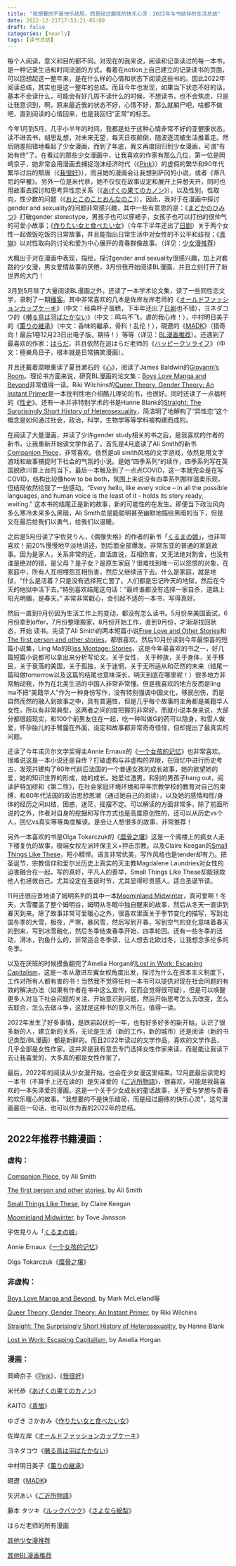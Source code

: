```yaml
---
title: "我想要的不是快乐结局，而是经过磨练的快乐心灵：2022年与书结伴的生活总结"
date: 2022-12-21T17:53:21-05:00
draft: false
categories: [Yearly]
tags: [读书总结]
---
```


每个人阅读，意义和目的都不同。对现在的我来说，阅读和记录读过的每一本书，是一种记录生活和时间流逝的方式。看着在notion上自己建立的记录读书的页面，可以回想起这一整年来，是在什么样的心情和状态下阅读这些书的。因此2022年阅读总结，其实也是这一整年的总结。而且今年也发现，如果当下状态不好的话，基本不会读什么，可能会有好几周不读什么的时候。不想读书，也不会焦虑，只是让我意识到，啊，原来最近我的状态不好，心情不好，那么就躺尸吧，啥都不做吧，直到阅读的心情回来，也是我回归“正常”的标志。
<!--more-->
今年1月到5月，几乎小半年的时间，我都是处于这种心情非常不好的亚健康状态。读不进去书，胡思乱想，对未来无望，每天日夜颠倒，随波逐流被生活推着走。然后阴差阳错地看起了少女漫画，而到了年底，我又再度回归到少女漫画，可谓“有始有终”了。在看过的那些少女漫画中，让我喜欢的作家有那么几位，第一位是岡崎京子，她非常会用漫画去捕捉泡沫经济时代（《[Pink](https://book.douban.com/subject/10541552/)》）的虚假的繁华和90年代繁华过后的颓唐（《[我很好](https://book.douban.com/subject/25817203/)》），而且她的漫画会让我想到萨冈的小说，或者《蒂凡尼的早餐》。另外一位是米代恭，她不仅仅在故事设定和展开上异想天开，同时也用故事去探讨和思考异性恋关系（《[あげくの果てのカノン](https://book.douban.com/subject/26771892/)》），以及性别，性取向，性少数的问题（《[おとこのことおんなのこ](https://book.douban.com/subject/25767376/)》），因此，我对于在漫画中探讨gender and sexuality的问题非常感兴趣，其中一些有意思的是：《[まどかのひみつ](https://book.douban.com/subject/30457671/)》打破gender stereotype，男孩子也可以穿裙子，女孩子也可以打扮的很帅气的可爱小故事；《[作りたい女と食べたい女](https://book.douban.com/subject/35487391/)》（今年下半年还出了[日剧](https://movie.douban.com/subject/36126327/)）关于两个女性一起做饭吃饭的日常故事，并且能指出日常生活中对女性的不公平和歧视；《[青旗](https://book.douban.com/subject/30342562/)》以对性取向的讨论和爱为中心展开的青春群像故事。（详见：[少女漫推荐](https://www.notion.so/ae5384b0211643a5a61bd0ce1d027ccd?pvs=21)）

大概出于对在漫画中表现，描绘，探讨gender and sexuality很感兴趣，加上对套路的少女漫，男女爱情故事的厌倦，3月份我开始阅读BL漫画，并且立刻打开了新世界的大门！

3月到5月除了大量阅读BL漫画之外，还读了一本学术论文集，读了一些同性恋文学，录制了一期[播客](https://www.notion.so/Ep-44-BL-463b89d7727c49ccae274e24c95f156c?pvs=21)。其中非常喜欢的几本是佐岸左岸老师的《[オールドファッションカップケーキ](https://book.douban.com/subject/34812755/)》（中文：经典杯子蛋糕，下半年还出了[日剧](https://movie.douban.com/subject/35912078/)也不错），ヨネダコウ的《[囀る鳥は羽ばたかない](https://book.douban.com/subject/25764905/)》（中文：鸣鸟不飞，虐的我心疼！），中村明日美子的《[薫りの継承](https://book.douban.com/subject/26430603/)》（中文：香味的繼承，骨科！乱伦！），硯遼的《[MADK](https://book.douban.com/subject/30187280/)》（猎奇向！最后1卷12月23日出电子版，期待！）等等（详见：[BL漫画推荐](https://www.notion.so/BL-5d5ac97b781b41b2be89714b24038955?pvs=21)）。还遇到了最喜欢的作家：[はらだ](https://www.notion.so/fdb34ba2511048aa99444b477696fc02?pvs=21)，并且依然在追はらだ老师的《[ハッピークソライフ](https://book.douban.com/subject/34835329/)》（中文：極樂鳥日子，根本就是日常搞笑漫画）。

并且还戴着腐眼重读了夏目漱石的《[心](https://book.douban.com/subject/35336609/)》，阅读了James Baldwin的[Giovanni’s Room](https://book.douban.com/subject/5959694/)。理论书方面来说，研究BL漫画的论文集：[Boys Love Manga and Beyond](https://book.douban.com/subject/25946625/)非常值得一读。Riki Wilchins的[Queer Theory, Gender Theory: An Instant Primer](https://book.douban.com/subject/2141967/)是一本批判性地介绍酷儿理论的书，也很好。同时还读了一点福柯的《[性史](https://book.douban.com/subject/1417642/)》。还有一本并非特别学术的书是Hanne Blank的[Straight: The Surprisingly Short History of Heterosexuality](https://book.douban.com/subject/19955345/)，简洁明了地解构了“异性恋”这个概念是如何通过社会，政治，科学，生物学等等学科被构建而成的。

在阅读了大量漫画，并读了少许gender study相关的书之后，是我喜欢的作者的新书，让我重新开始读文学作品了。首先是4月底读了Ali Smith的新书[Companion Piece](https://book.douban.com/subject/35660640/)，非常喜欢。依然是ali smith风格的文字游戏，依然是用文字游戏和故事捕捉时下社会的气氛的小说。是她”四季系列“的续作，四季系列写在英国脱欧川普上台的当下，最后一本触及到了一点点COVID，这一本就完全是在写COVID。结构比较像how to be both，氛围上来说没有四季系列那样温柔乐观，但结局依然给我了一些感动。“Every hello, like every voice – in all the possible languages, and human voice is the least of it – holds its story ready, waiting.” 这本书的结尾正是新的故事，新的可能性的在发生。即便当下政治风向多么寒冷未来多么黑暗，Ali Smith总是能聪明甚至幽默地描绘黑暗的当下，但是又在最后给我们以勇气，给我们以温暖。

之后是5月份读了宇佐見りん，《偶像失格》的作者的新书「[くるまの娘](https://book.douban.com/subject/35799272/)」，也非常喜欢！前20%慢慢地平淡地讲述，到后面全部爆发。非常东亚的普通的家庭故事。因为是家人，关系非常的近，直话直说，互相伤害，又无法绝对割舍，也没有谁是绝对的错，是父母？是子女？是原生家庭？很难找到唯一可以怨恨的对象，在家庭中，所有人互相埋怨互相伤害，然后又继续活下去。什么是家庭，就是地狱，“什么是活着？只是没有选择死亡罢了。人们都是忘记昨天的地狱，然后在今天的地狱中活下去。”特别喜欢结尾这句话：“最终谁都没有选择一家自杀，道路上阳光明媚，是春天。” 非常非常戳心，会引起不适的一本书，写得真好。

然后一直到9月份因为生活工作上的变动，都没有怎么读书。5月份来美国面试，6月份拿到offer，7月份整理搬家，8月份开始工作，直到9月份，才渐渐找回状态，开始 读书。先读了Ali Smith的两本短篇小说[Free Love and Other Stories](https://book.douban.com/subject/2000383/)和[The first person and other stories](https://book.douban.com/subject/4001240/)，都很喜欢。然后10月份读到今年最惊喜的短篇小说集，Ling Ma的B[liss Montage: Stories](https://book.douban.com/subject/36085034/)，这是今年最喜欢的书之一，好几篇短篇小说都可以拿出来分析写论文。关于女性， 关于种族，关于身体，关于移民，关于衰落的美国，关于孤独，关于迷惘，关于无所适从和茫然的未来（结尾一篇叫做tomorrow以及这篇的结尾也意味深长，明天到底在哪里呢！）很多地方非常触动我，作为在北美生活的中国人非常非常懂。但是我喜欢的地方反而是ling ma不把“美籍华人”作为一种身份写作，没有特别强调中国文化，移民创伤，而是自然而然的融入到故事之中，具有普遍性，但是几乎每个故事的主角都是美籍华人女性，所以有非常典型，这两者之间的度把握的非常好。而就小说本身来说，大部分都很超现实，和100个前男友住在一起，吃一种叫做G的药可以隐身，和雪人做爱，怀孕胎儿的手臂露在外面，设定和故事都非常奇奇怪怪，但却提出了最真实的问题。

还读了今年诺贝尔文学奖得主Annie Ernaux的《[一个女孩的记忆](https://book.douban.com/subject/34922662/)》也非常喜欢。很难说这是一本小说还是自传？打破虚构与非虚构的界限，在回忆中进行历史考古，发现并建构了60年代前后法国的一个普通女孩的成长故事，她的欲望她的爱，她的知识世界的形成，她的成长。她爱过渣男，和别的男孩子hang out，阅读萨特加缪和《第二性》，在社会家庭环境环境和早年宗教学校的教育对自己的束缚，和60年代法国的政治思想思潮（通过她自己的阅读），以及她的感情和性/身体的经历之间纠结，困惑，迷茫，摇摆不定。可以解读的方面非常多，除了前面所说的之外，作者对自身的挖掘和写作方式也是高度原创性的，还可以从历史vs个人，回忆vs真实等等角度解读。是会让人想很多的故事，非常推荐！

另外一本喜欢的书是Olga Tokarczuk的《[糜骨之壤](https://book.douban.com/subject/30159411/)》这是一个阁楼上的疯女人走下楼复仇的故事，极端女权左派环保主义+抨击宗教。以及Claire Keegan的[Small Things Like These](https://book.douban.com/subject/35582317/)，短小精悍。语言非常优美，写作风格也是tender却有力。把圣诞节，宗教信仰和爱尔兰历史上真实的天主教Magdalene Laundries对女性的迫害融合在一起，写的真好，平凡人的善举，Small Things Like These却能拯救他人也拯救自己，尤其设定在圣诞时节，尤其显得珍贵感人。适合圣诞节读。

11月还很应景地读了姆明系列的其中一本[Moominland Midwinter](https://book.douban.com/subject/1460862/)，真可爱啊！冬天，大雪覆盖了整个姆明谷，姆明从冬眠中独自醒来的故事，然后从冬天一直讲到春天到来。除了故事非常可爱暖心之外，很喜欢里面关于季节变化的描写，写到北国冬季的大雪，极夜，严寒，暴风雪，然后写到开春，写到空气的变化意味着春天的到来，写到冰雪融化，然后冬季结束春季开始，四季轮回。还有一些冬季的活动，滑冰，钓鱼什么的，非常适合冬季读，让人想去北欧过冬，让我想念多伦多的冬季。

以及在厌班的时候摸鱼翻完了Amelia Horgan的[Lost in Work: Escaping Capitalism](https://book.douban.com/subject/35507015/)，这是一本从激进左翼女权角度出发，探讨为什么在资本主义制度下，工作对所有人都有害的书！当然我不觉得任何一本书可以提供对现在社会问题的有效的解决办法（如果有作者在书中这么宣传，反而会觉得很可疑），但是可以唤醒更多人对当下社会问题的关注，开始意识到问题，然后开始思考怎么去改变，怎么去联合，怎么去做斗争，这就是这种书的意义所在。值得一读。

2022年发生了好多事情，是跌宕起伏的一年，也有好多好多的新开始，认识了很多新的人，建立新的关系，无论是生活（新的工作，新的城市）还是阅读（新的书记类型/BL漫画）都是新鲜的。而且2022年读过的文学作品，喜欢的文学作品，几乎全部是女性作家。这并非是我有意去专门选择女性作家来读，而是能让我读下去让我喜爱的，大多真的都是女性作家了。

最后，2022年的阅读从少女漫开始，也会在少女漫这里结束。12月底最后读完的一本书（不算手上还在读的）是矢泽爱的《[ご近所物語](https://book.douban.com/subject/6959063/)》，很喜欢，可能是我最喜欢的一本矢泽爱的漫画。这是一个关于少女成长的童话故事，关于爱与梦想与青春的欢乐暖心的故事。“我想要的不是快乐结局，而是经过磨练的快乐心灵”，这句漫画最后一句话，也可以作为我的2022年的总结。

---

## 2022年推荐书籍漫画：

### 虚构：

[Companion Piece](https://book.douban.com/subject/35660640/), by Ali Smith

[The first person and other stories](https://book.douban.com/subject/4001240/), by Ali Smith

[Small Things Like These](https://book.douban.com/subject/35582317/), by Claire Keegan

[Moominland Midwinter](https://book.douban.com/subject/1460862/), by Tove Jansson

宇佐見りん「[くるまの娘](https://book.douban.com/subject/35799272/)」

Annie Ernaux《[一个女孩的记忆](https://book.douban.com/subject/34922662/)》

Olga Tokarczuk《[糜骨之壤](https://book.douban.com/subject/30159411/)》

### 非虚构：

[Boys Love Manga and Beyond](https://book.douban.com/subject/25946625/), by Mark McLelland等

[Queer Theory, Gender Theory: An Instant Primer](https://book.douban.com/subject/2141967/), by Riki Wilchins

[Straight: The Surprisingly Short History of Heterosexuality](https://book.douban.com/subject/19955345/), by Hanne Blank

[Lost in Work: Escaping Capitalism](https://book.douban.com/subject/35507015/), by Amelia Horgan

### 漫画：

岡崎京子《[Pink](https://book.douban.com/subject/10541552/)》，《[我很好](https://book.douban.com/subject/25817203/)》

米代恭《[あげくの果てのカノン](https://book.douban.com/subject/26771892/)》

KAITO《[青旗](https://book.douban.com/subject/30342562/)》

ゆざき さかおみ《[作りたい女と食べたい女](https://book.douban.com/subject/35487391/)》

佐岸左岸《[オールドファッションカップケーキ](https://book.douban.com/subject/34812755/)》

ヨネダコウ《[囀る鳥は羽ばたかない](https://book.douban.com/subject/25764905/)》

中村明日美子《[薫りの継承](https://book.douban.com/subject/26430603/)》

硯遼《[MADK](https://book.douban.com/subject/30187280/)》

矢沢あい《[ご近所物語](https://book.douban.com/subject/6959063/)》

藤本 タツキ《[ルックバツク](https://book.douban.com/subject/35533868/)》《[さよなら絵梨](https://book.douban.com/subject/35914464/)》

はらだ老师的所有漫画

[其他少女漫推荐](/posts/一些值得一读的少女漫)

[其他BL漫画推荐](/posts/bl-recommend)